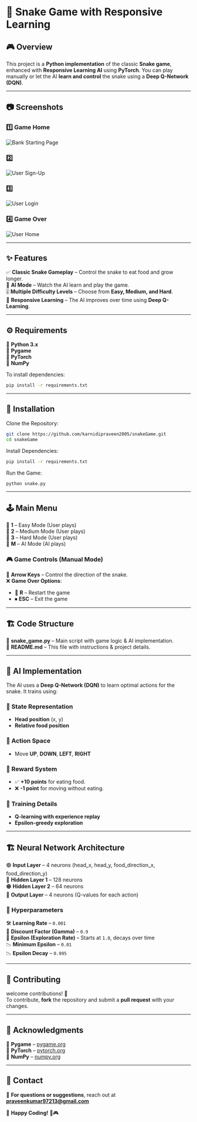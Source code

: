 # 🐍 Snake Game with Responsive Learning

## 🎮 Overview
This project is a **Python implementation** of the classic **Snake game**, enhanced with **Responsive Learning AI** using **PyTorch**. You can play manually or let the AI **learn and control** the snake using a **Deep Q-Network (DQN)**.

---

## 📷 Screenshots  

### 1️⃣ Game Home
![Bank Starting Page](https://raw.githubusercontent.com/karnidipraveen2005/snakeGame/main/screenshots/starting.png)  

### 2️⃣  
![User Sign-Up](https://raw.githubusercontent.com/karnidipraveen2005/snakeGame/main/screenshots/start1.png)  

### 3️⃣ 
![User Login](https://raw.githubusercontent.com/karnidipraveen2005/snakeGame/main/screenshots/start2.png)  

### 4️⃣ Game Over 
![User Home](https://raw.githubusercontent.com/karnidipraveen2005/snakeGame/main/screenshots/ending.png) 

---

## ✨ Features
✅ **Classic Snake Gameplay** – Control the snake to eat food and grow longer.  
🤖 **AI Mode** – Watch the AI learn and play the game.  
🎚 **Multiple Difficulty Levels** – Choose from **Easy, Medium, and Hard**.  
🧠 **Responsive Learning** – The AI improves over time using **Deep Q-Learning**.  

---

## ⚙️ Requirements
📌 **Python 3.x**  
📌 **Pygame**  
📌 **PyTorch**  
📌 **NumPy**  

To install dependencies:
```bash
pip install -r requirements.txt
```

---

## 🚀 Installation
Clone the Repository:
```bash
git clone https://github.com/karnidipraveen2005/snakeGame.git
cd snakeGame
```
Install Dependencies:
```bash
pip install -r requirements.txt
```
Run the Game:
```bash
python snake.py
```

---

## 🕹 Main Menu
🔹 **1** – Easy Mode (User plays)  
🔹 **2** – Medium Mode (User plays)  
🔹 **3** – Hard Mode (User plays)  
🔹 **M** – AI Mode (AI plays)  

### 🎮 Game Controls (Manual Mode)
🎯 **Arrow Keys** – Control the direction of the snake.  
❌ **Game Over Options**:
- 🔄 **R** – Restart the game
- ⏹ **ESC** – Exit the game

---

## 🏗 Code Structure
📂 **snake_game.py** – Main script with game logic & AI implementation.  
📜 **README.md** – This file with instructions & project details.  

---

## 🧠 AI Implementation
The AI uses a **Deep Q-Network (DQN)** to learn optimal actions for the snake. It trains using:

### 🔹 State Representation
- **Head position** (x, y)
- **Relative food position**

### 🔹 Action Space
- Move **UP**, **DOWN**, **LEFT**, **RIGHT**

### 🔹 Reward System
- ✅ **+10 points** for eating food.
- ❌ **-1 point** for moving without eating.

### 🔹 Training Details
- **Q-learning with experience replay**
- **Epsilon-greedy exploration**

---

## 🏗 Neural Network Architecture
🟢 **Input Layer** – 4 neurons (head_x, head_y, food_direction_x, food_direction_y)  
🔵 **Hidden Layer 1** – 128 neurons  
🟠 **Hidden Layer 2** – 64 neurons  
🔴 **Output Layer** – 4 neurons (Q-values for each action)  

### 🔹 Hyperparameters
🛠 **Learning Rate** – `0.001`  
🎯 **Discount Factor (Gamma)** – `0.9`  
🔀 **Epsilon (Exploration Rate)** – Starts at `1.0`, decays over time  
📉 **Minimum Epsilon** – `0.01`  
📉 **Epsilon Decay** – `0.995`  

---

## 🤝 Contributing
welcome contributions! 🎉  
To contribute, **fork** the repository and submit a **pull request** with your changes.  

---

## 🌟 Acknowledgments
🔹 **Pygame** – [pygame.org](https://www.pygame.org/)  
🔹 **PyTorch** – [pytorch.org](https://pytorch.org/)  
🔹 **NumPy** – [numpy.org](https://numpy.org/)  

---

## 📩 Contact
📧 **For questions or suggestions**, reach out at **praveenkumar97213@gmail.com**  

🚀 **Happy Coding!** 🐍🎮


